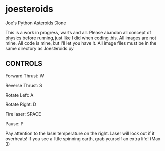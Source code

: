 # joesteroids
 Joe's Python Asteroids Clone

This is a work in progress, warts and all.
Please abandon all concept of physics before running, just like I did when coding this.
All images are not mine. 
All code is mine, but I'll let you have it.
All image files must be in the same directory as Joesteroids.py

## CONTROLS

Forward Thrust: W

Reverse Thrust: S

Rotate Left: A

Rotate Right: D

Fire laser: SPACE

Pause: P

Pay attention to the laser temperature on the right. Laser will lock out if it overheats!
If you see a little spinning earth, grab yourself an extra life! (Max 3)